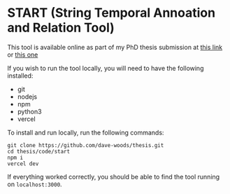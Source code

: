 # START (String Temporal Annoation and Relation Tool)

This tool is available online as part of my PhD thesis submission at [this link](http://scss.tcd.ie/~dwoods/thesis/code/start) or [this one](https://start-dwoodscs.vercel.app)

If you wish to run the tool locally, you will need to have the following installed:

* git
* nodejs
* npm
* python3
* vercel

To install and run locally, run the following commands:

```
git clone https://github.com/dave-woods/thesis.git
cd thesis/code/start
npm i
vercel dev
```

If everything worked correctly, you should be able to find the tool running on `localhost:3000`.